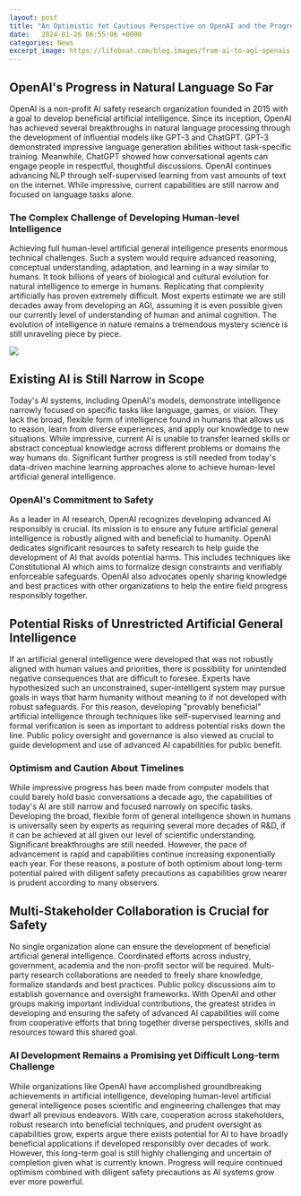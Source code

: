 ```yaml
---
layout: post
title: "An Optimistic Yet Cautious Perspective on OpenAI and the Progress Towards Artificial General Intelligence"
date:   2024-01-26 06:55:06 +0000
categories: News
excerpt_image: https://lifeboat.com/blog.images/from-ai-to-agi-openais-path-towards-artificial-general-intelligence2.jpg
---
```

## OpenAI's Progress in Natural Language So Far
OpenAI is a non-profit AI safety research organization founded in 2015 with a goal to develop beneficial artificial intelligence. Since its inception, OpenAI has achieved several breakthroughs in natural language processing through the development of influential models like GPT-3 and ChatGPT. GPT-3 demonstrated impressive language generation abilities without task-specific training. Meanwhile, ChatGPT showed how conversational agents can engage people in respectful, thoughtful discussions. OpenAI continues advancing NLP through self-supervised learning from vast amounts of text on the internet. While impressive, current capabilities are still narrow and focused on language tasks alone.
### The Complex Challenge of Developing Human-level Intelligence
Achieving full human-level artificial general intelligence presents enormous technical challenges. Such a system would require advanced reasoning, conceptual understanding, adaptation, and learning in a way similar to humans. It took billions of years of biological and cultural evolution for natural intelligence to emerge in humans. Replicating that complexity artificially has proven extremely difficult. Most experts estimate we are still decades away from developing an AGI, assuming it is even possible given our currently level of understanding of human and animal cognition. The evolution of intelligence in nature remains a tremendous mystery science is still unraveling piece by piece.

![](https://lifeboat.com/blog.images/from-ai-to-agi-openais-path-towards-artificial-general-intelligence2.jpg)
## Existing AI is Still Narrow in Scope
Today's AI systems, including OpenAI's models, demonstrate intelligence narrowly focused on specific tasks like language, games, or vision. They lack the broad, flexible form of intelligence found in humans that allows us to reason, learn from diverse experiences, and apply our knowledge to new situations. While impressive, current AI is unable to transfer learned skills or abstract conceptual knowledge across different problems or domains the way humans do. Significant further progress is still needed from today's data-driven machine learning approaches alone to achieve human-level artificial general intelligence.  
### OpenAI's Commitment to Safety
As a leader in AI research, OpenAI recognizes developing advanced AI responsibly is crucial. Its mission is to ensure any future artificial general intelligence is robustly aligned with and beneficial to humanity. OpenAI dedicates significant resources to safety research to help guide the development of AI that avoids potential harms. This includes techniques like Constitutional AI which aims to formalize design constraints and verifiably enforceable safeguards. OpenAI also advocates openly sharing knowledge and best practices with other organizations to help the entire field progress responsibly together.
## Potential Risks of Unrestricted Artificial General Intelligence
If an artificial general intelligence were developed that was not robustly aligned with human values and priorities, there is possibility for unintended negative consequences that are difficult to foresee. Experts have hypothesized such an unconstrained, super-intelligent system may pursue goals in ways that harm humanity without meaning to if not developed with robust safeguards. For this reason, developing "provably beneficial" artificial intelligence through techniques like self-supervised learning and formal verification is seen as important to address potential risks down the line. Public policy oversight and governance is also viewed as crucial to guide development and use of advanced AI capabilities for public benefit.  
### Optimism and Caution About Timelines
While impressive progress has been made from computer models that could barely hold basic conversations a decade ago, the capabilities of today's AI are still narrow and focused narrowly on specific tasks. Developing the broad, flexible form of general intelligence shown in humans is universally seen by experts as requiring several more decades of R&D, if it can be achieved at all given our level of scientific understanding. Significant breakthroughs are still needed. However, the pace of advancement is rapid and capabilities continue increasing exponentially each year. For these reasons, a posture of both optimism about long-term potential paired with diligent safety precautions as capabilities grow nearer is prudent according to many observers.
## Multi-Stakeholder Collaboration is Crucial for Safety  
No single organization alone can ensure the development of beneficial artificial general intelligence. Coordinated efforts across industry, government, academia and the non-profit sector will be required. Multi-party research collaborations are needed to freely share knowledge, formalize standards and best practices. Public policy discussions aim to establish governance and oversight frameworks. With OpenAI and other groups making important individual contributions, the greatest strides in developing and ensuring the safety of advanced AI capabilities will come from cooperative efforts that bring together diverse perspectives, skills and resources toward this shared goal.  
### AI Development Remains a Promising yet Difficult Long-term Challenge
While organizations like OpenAI have accomplished groundbreaking achievements in artificial intelligence, developing human-level artificial general intelligence poses scientific and engineering challenges that may dwarf all previous endeavors. With care, cooperation across stakeholders, robust research into beneficial techniques, and prudent oversight as capabilities grow, experts argue there exists potential for AI to have broadly beneficial applications if developed responsibly over decades of work. However, this long-term goal is still highly challenging and uncertain of completion given what is currently known. Progress will require continued optimism combined with diligent safety precautions as AI systems grow ever more powerful.